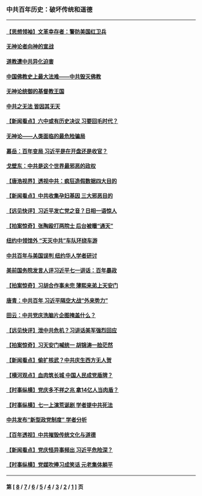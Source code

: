 ### 中共百年历史：破坏传统和道德
---
#### [【思想领袖】文革幸存者：警防美国红卫兵](../../pages/nf1176114/n13339289.md?12090430) 
#### [无神论者向神的宣战](../../pages/nf1176114/n13281535.md?12090430) 
#### [道教遭中共异化迫害](../../pages/nf1176114/n13281463.md?12090430) 
#### [中国佛教史上最大法难——中共毁灭佛教](../../pages/nf1176114/n13281397.md?12090430) 
#### [无神论统御的基督教王国](../../pages/nf1176114/n13281280.md?12090430) 
#### [中共之无法 皆因其无天](../../pages/nf1176114/n13281088.md?12090430) 
#### [【新闻看点】六中或有历史决议 习要回毛时代？](../../pages/nf1176114/n13222895.md?12090430) 
#### [无神论——人类面临的最危险骗局](../../pages/nf1176114/n13196137.md?12090430) 
#### [慕岳：百年变局 习近平是在开盘还是收官？](../../pages/nf1176114/n13206516.md?12090430) 
#### [戈壁东：中共是这个世界最邪恶的政权](../../pages/nf1176114/n13085641.md?12090430) 
#### [【唐浩视界】透视中共：疯狂造假数据四大目的](../../pages/nf1176114/n13080590.md?12090430) 
#### [【新闻看点】中共收集孕妇基因 三大邪恶目的](../../pages/nf1176114/n13077182.md?12090430) 
#### [【远见快评】习近平发亡党之音？日相一语惊人](../../pages/nf1176114/n13074809.md?12090430) 
#### [【拍案惊奇】张陶殴打两院士 后台被曝“通天”](../../pages/nf1176114/n13070496.md?12090430) 
#### [纽约中领馆外 “天灭中共”车队环绕车游](../../pages/nf1176114/n13070693.md?12090430) 
#### [中共百年与美国误判 纽约华人学者研讨](../../pages/nf1176114/n13067969.md?12090430) 
#### [美前国务院发言人评习近平七一讲话：百年暴政](../../pages/nf1176114/n13066986.md?12090430) 
#### [【拍案惊奇】习胡合作事未完 薄熙来弟上天安门](../../pages/nf1176114/n13065867.md?12090430) 
#### [唐青：中共百年 习近平隔空大战“外来势力”](../../pages/nf1176114/n13065976.md?12090430) 
#### [田云：中共党庆洗脑片企图掩盖什么？](../../pages/nf1176114/n13064395.md?12090430) 
#### [【远见快评】泄中共危机？习讲话美军强烈回应](../../pages/nf1176114/n13064269.md?12090430) 
#### [【拍案惊奇】习天安门喊统一 胡锦涛一脸茫然](../../pages/nf1176114/n13063233.md?12090430) 
#### [【新闻看点】偷扩核武？中共庆生西方无人贺](../../pages/nf1176114/n13061263.md?12090430) 
#### [【横河观点】血肉筑长城 中国人民成党盾牌？](../../pages/nf1176114/n13061779.md?12090430) 
#### [【时事纵横】党庆多不祥之兆 拿14亿人当肉盾？](../../pages/nf1176114/n13061709.md?12090430) 
#### [【时事纵横】七一上演荒诞剧 学者提中共死法](../../pages/nf1176114/n13058990.md?12090430) 
#### [中共发布“新型政党制度” 学者分析](../../pages/nf1176114/n13056354.md?12090430) 
#### [【百年透视】中共摧毁传统文化与道德](../../pages/nf1176114/n13057253.md?12090430) 
#### [【新闻看点】党庆怪异事频出 习近平危险深？](../../pages/nf1176114/n13056781.md?12090430) 
#### [【时事纵横】党媒吹捧习成笑话 元老集体躺平](../../pages/nf1176114/n13056792.md?12090430) 

---
#### 第 [ [8](./8.md?12090430) / [7](./7.md?12090430) / [6](./6.md?12090430) / [5](./5.md?12090430) / [4](./4.md?12090430) / [3](./3.md?12090430) / [2](./2.md?12090430) / [1](./1.md?12090430) ] 页
